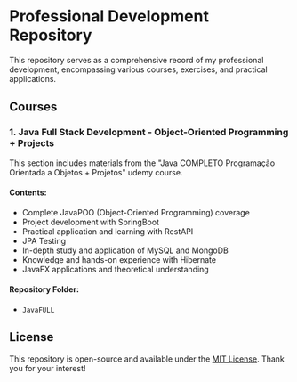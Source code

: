 # Professional Development Repository
This repository serves as a comprehensive record of my professional development, encompassing various courses, exercises, and practical applications.

## Courses

### 1. Java Full Stack Development - Object-Oriented Programming + Projects
This section includes materials from the "Java COMPLETO Programação Orientada a Objetos + Projetos" udemy course.

#### Contents:
- Complete JavaPOO (Object-Oriented Programming) coverage
- Project development with SpringBoot
- Practical application and learning with RestAPI
- JPA Testing
- In-depth study and application of MySQL and MongoDB
- Knowledge and hands-on experience with Hibernate
- JavaFX applications and theoretical understanding

#### Repository Folder:
- `JavaFULL`

## License
This repository is open-source and available under the [MIT License](LICENSE).
Thank you for your interest!